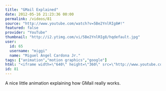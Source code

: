 ```yaml
---
title: "GMail Explained"
date: 2012-05-16 21:23:36 00:00
permalink: /videos/81
source: "http://www.youtube.com/watch?v=5Be2YnlRIg8#!"
featured: false
provider: "YouTube"
thumbnail: "http://i2.ytimg.com/vi/5Be2YnlRIg8/hqdefault.jpg"
user:
  id: 65
  username: "miggi"
  name: "Miguel Angel Cardona Jr."
tags: ["animation","motion graphics","google"]
html: "<iframe width=\"640\" height=\"360\" src=\"http://www.youtube.com/embed/5Be2YnlRIg8?wmode=transparent&fs=1&feature=oembed\" frameborder=\"0\" allowfullscreen></iframe>"
id: 81
---
```


A nice little animation explaining how GMail really works.